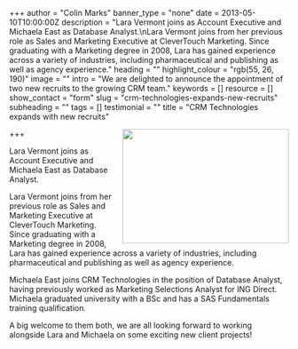 +++
author = "Colin Marks"
banner_type = "none"
date = 2013-05-10T10:00:00Z
description = "Lara Vermont joins as Account Executive and Michaela East as Database Analyst.\nLara Vermont joins from her previous role as Sales and Marketing Executive at CleverTouch Marketing.  Since graduating with a Marketing degree in 2008, Lara has gained experience across a variety of industries, including pharmaceutical and publishing as well as agency experience."
heading = ""
highlight_colour = "rgb(55, 26, 190)"
image = ""
intro = "We are delighted to announce the appointment of two new recruits to the growing CRM team."
keywords = []
resource = []
show_contact = "form"
slug = "crm-technologies-expands-new-recruits"
subheading = ""
tags = []
testimonial = ""
title = "CRM Technologies expands with new recruits"

+++
<img style="float: right; margin-top: 0; margin-left: 10px;" src="https://crmtdigital.com/sites/default/files/Lara-and-Michaela-crop-300x206.jpg" alt="" width="300" height="206">

Lara Vermont joins as Account Executive and Michaela East as Database Analyst.

Lara Vermont joins from her previous role as Sales and Marketing Executive at CleverTouch Marketing. Since graduating with a Marketing degree in 2008, Lara has gained experience across a variety of industries, including pharmaceutical and publishing as well as agency experience.

Michaela East joins CRM Technologies in the position of Database Analyst, having previously worked as Marketing Selections Analyst for ING Direct. Michaela graduated university with a BSc and has a SAS Fundamentals training qualification.

A big welcome to them both, we are all looking forward to working alongside Lara and Michaela on some exciting new client projects!
